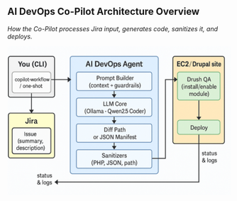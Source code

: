 ## AI DevOps Co-Pilot Architecture Overview

_How the Co-Pilot processes Jira input, generates code, sanitizes it, and deploys._
<p align="center">
  <img src="img/AI_DevOps_Workflow_Diagram.png" width="600" alt="AI Co-Pilot architecture overview">
</p>